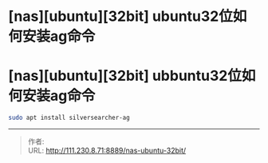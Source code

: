 # [nas][ubuntu][32bit] ubuntu32位如何安装ag命令


<!--more-->
# [nas][ubuntu][32bit] ubbuntu32位如何安装ag命令
```bash
sudo apt install silversearcher-ag
```


---

> 作者:   
> URL: http://111.230.8.71:8889/nas-ubuntu-32bit/  

